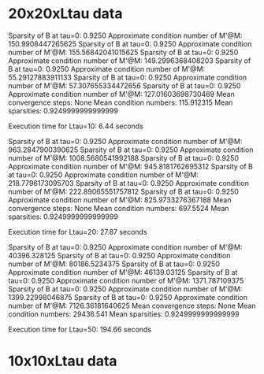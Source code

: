# 20x20xLtau data
Sparsity of B at tau=0: 0.9250
Approximate condition number of M'@M: 150.9908447265625
Sparsity of B at tau=0: 0.9250
Approximate condition number of M'@M: 155.56842041015625
Sparsity of B at tau=0: 0.9250
Approximate condition number of M'@M: 149.2996368408203
Sparsity of B at tau=0: 0.9250
Approximate condition number of M'@M: 55.29127883911133
Sparsity of B at tau=0: 0.9250
Approximate condition number of M'@M: 57.307655334472656
Sparsity of B at tau=0: 0.9250
Approximate condition number of M'@M: 127.01603698730469
Mean convergence steps: None
Mean condition numbers: 115.912315
Mean sparsities: 0.9249999999999999


Execution time for Ltau=10: 6.44 seconds

Sparsity of B at tau=0: 0.9250
Approximate condition number of M'@M: 963.2847900390625
Sparsity of B at tau=0: 0.9250
Approximate condition number of M'@M: 1008.5680541992188
Sparsity of B at tau=0: 0.9250
Approximate condition number of M'@M: 945.8181762695312
Sparsity of B at tau=0: 0.9250
Approximate condition number of M'@M: 218.7796173095703
Sparsity of B at tau=0: 0.9250
Approximate condition number of M'@M: 222.89065551757812
Sparsity of B at tau=0: 0.9250
Approximate condition number of M'@M: 825.9733276367188
Mean convergence steps: None
Mean condition numbers: 697.5524
Mean sparsities: 0.9249999999999999


Execution time for Ltau=20: 27.87 seconds

Sparsity of B at tau=0: 0.9250
Approximate condition number of M'@M: 40396.328125
Sparsity of B at tau=0: 0.9250
Approximate condition number of M'@M: 80186.5234375
Sparsity of B at tau=0: 0.9250
Approximate condition number of M'@M: 46139.03125
Sparsity of B at tau=0: 0.9250
Approximate condition number of M'@M: 1371.787109375
Sparsity of B at tau=0: 0.9250
Approximate condition number of M'@M: 1399.22998046875
Sparsity of B at tau=0: 0.9250
Approximate condition number of M'@M: 7126.36181640625
Mean convergence steps: None
Mean condition numbers: 29436.541
Mean sparsities: 0.9249999999999999


Execution time for Ltau=50: 194.66 seconds

# 10x10xLtau data
